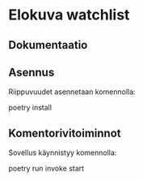 # Elokuva watchlist

## Dokumentaatio



## Asennus

Riippuvuudet asennetaan komennolla:   

poetry install

## Komentorivitoiminnot

Sovellus käynnistyy komennolla:  

poetry run invoke start
